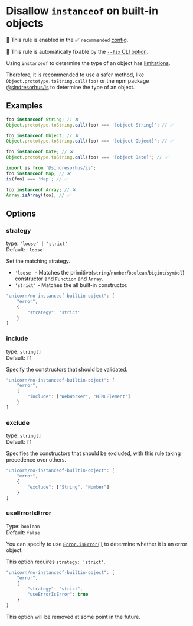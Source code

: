 # Disallow `instanceof` on built-in objects

💼 This rule is enabled in the ✅ `recommended` [config](https://github.com/sindresorhus/eslint-plugin-unicorn#preset-configs-eslintconfigjs).

🔧 This rule is automatically fixable by the [`--fix` CLI option](https://eslint.org/docs/latest/user-guide/command-line-interface#--fix).

<!-- end auto-generated rule header -->
<!-- Do not manually modify this header. Run: `npm run fix:eslint-docs` -->

Using `instanceof` to determine the type of an object has [limitations](https://developer.mozilla.org/en-US/docs/Web/JavaScript/Reference/Operators/instanceof#instanceof_and_multiple_realms).

Therefore, it is recommended to use a safer method, like `Object.prototype.toString.call(foo)` or the npm package [@sindresorhus/is](https://www.npmjs.com/package/@sindresorhus/is) to determine the type of an object.

## Examples

```js
foo instanceof String; // ❌
Object.prototype.toString.call(foo) === '[object String]'; // ✅
```

```js
foo instanceof Object; // ❌
Object.prototype.toString.call(foo) === '[object Object]'; // ✅
```

```js
foo instanceof Date; // ❌
Object.prototype.toString.call(foo) === '[object Date]'; // ✅
```

```js
import is from '@sindresorhus/is';
foo instanceof Map; // ❌
is(foo) === 'Map'; // ✅
```

```js
foo instanceof Array; // ❌
Array.isArray(foo); // ✅
```

## Options

### strategy

type: `'loose' | 'strict'`\
Default: `'loose'`

Set the matching strategy.

- `'loose'` - Matches the primitive(`string`/`number`/`boolean`/`bigint`/`symbol`) constructor and `Function` and `Array`.
- `'strict'` - Matches the all built-in constructor.

```js
"unicorn/no-instanceof-builtin-object": [
	"error",
	{
		"strategy": 'strict'
	}
]
```

### include

type: `string[]`\
Default: `[]`

Specify the constructors that should be validated.

```js
"unicorn/no-instanceof-builtin-object": [
	"error",
	{
		"include": ["WebWorker", "HTMLElement"]
	}
]
```

### exclude

type: `string[]`\
Default: `[]`

Specifies the constructors that should be excluded, with this rule taking precedence over others.

```js
"unicorn/no-instanceof-builtin-object": [
	"error",
	{
		"exclude": ["String", "Number"]
	}
]
```

### useErrorIsError

Type: `boolean`\
Default: `false`

You can specify to use [`Error.isError()`](https://github.com/tc39/proposal-is-error) to determine whether it is an error object.

This option requires `strategy: 'strict'`.

```js
"unicorn/no-instanceof-builtin-object": [
	"error",
	{
		"strategy": "strict",
		"useErrorIsError": true
	}
]
```

This option will be removed at some point in the future.
